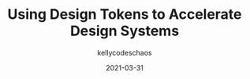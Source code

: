---
author: kellycodeschaos
date: 2021-03-31
layout: post.njk
publisher: intuit
tags:
  - design-systems
  - design-tokens
  - css
target_url: https://medium.com/intuit-design/using-design-tokens-to-accelerate-design-systems-f7b2df69b270
title: Using Design Tokens to Accelerate Design Systems
---